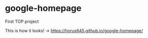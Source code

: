 # google-homepage
First TOP project

This is how it looks! -> https://horus645.github.io/google-homepage/

